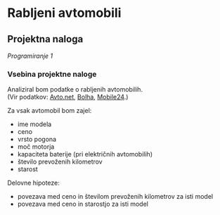 # Rabljeni avtomobili
## Projektna naloga
*Programiranje 1*

### Vsebina projektne naloge
Analiziral bom podatke o rabljenih avtomobilih.  
(Vir podatkov: [Avto.net](https://www.avto.net), [Bolha](https://www.bolha.com), [Mobile24](https://www.mobile24.de).)

Za vsak avtomobil bom zajel:
* ime modela
* ceno
* vrsto pogona
* moč motorja
* kapaciteta baterije (pri električnih avtomobilih)
* število prevoženih kilometrov
* starost

Delovne hipoteze:
* povezava med ceno in številom prevoženih kilometrov za isti model
* povezava med ceno in starostjo za isti model